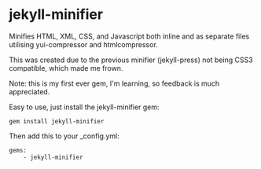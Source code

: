 # jekyll-minifier

Minifies HTML, XML, CSS, and Javascript both inline and as separate files utilising yui-compressor and htmlcompressor.

This was created due to the previous minifier (jekyll-press) not being CSS3 compatible, which made me frown.

Note: this is my first ever gem, I'm learning, so feedback is much appreciated.

Easy to use, just install the jekyll-minifier gem:

<pre><code>gem install jekyll-minifier</code></pre>

Then add this to your _config.yml:

<pre><code>gems:
    - jekyll-minifier
</code></pre>
